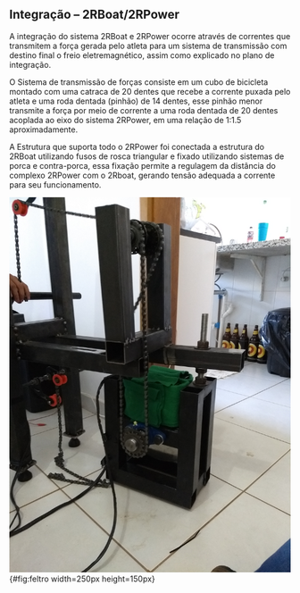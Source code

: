 ## Integração – 2RBoat/2RPower

A integração do sistema 2RBoat e 2RPower ocorre através de correntes que transmitem a força gerada pelo atleta para um sistema de transmissão com destino final o freio eletremagnético, assim como explicado no plano de integração. 

O Sistema de transmissão de forças consiste em um cubo de bicicleta montado com uma catraca de 20 dentes que recebe a corrente puxada pelo atleta e uma roda dentada (pinhão) de 14 dentes, esse pinhão menor  transmite a força por meio de corrente a uma roda dentada de 20 dentes acoplada ao eixo do sistema 2RPower, em uma relação de 1:1.5 aproximadamente.
 
A Estrutura que suporta todo o 2RPower foi conectada a estrutura do 2RBoat utilizando fusos de rosca triangular e fixado utilizando sistemas de porca e contra-porca, essa fixação permite a regulagem da distância do complexo 2RPower com o 2Rboat, gerando tensão adequada a corrente para seu funcionamento. 

![Integração 2RBoat com 2RPower.^[Fonte: Do_autor]](imagens/2RBoat2RPower.jpg){#fig:feltro width=250px height=150px}


